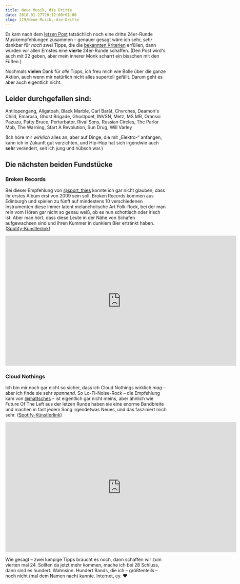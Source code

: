 ```yaml
---
title: Neue Musik, die Dritte
date: 2018-01-27T20:12:00+01:00
slug: 119/Neue-Musik,-die-Dritte
---
```


Es kam nach dem [letzen Post](/archiv/118/Mehr-neue-Musik.html) tatsächlich noch eine dritte 24er-Runde Musikempfehlungen zusammen – genauer gesagt wäre ich sehr, _sehr_ dankbar für _noch_ zwei Tipps, die die [bekannten Kriterien](https://twitter.com/yellowled/status/948272373329027073) erfüllen, dann würden wir allen Ernstes eine **vierte** 24er-Runde schaffen. (Den Post wird's auch mit 22 geben, aber mein innerer Monk scharrt ein bisschen mit den Füßen.)

Nochmals **vielen** Dank für _alle_ Tipps, ich freu mich wie Bolle über die ganze Aktion, auch wenn mir natürlich nicht alles supertoll gefällt. Darum geht es aber auch eigentlich nicht.

## Leider durchgefallen sind:

Antilopengang, Aligatoah, Black Marble, Carl Barât, Chvrches, Deamon's Child, Emarosa, Ghost Brigade, Ghostpoet, INVSN, Metz, MS MR, Oranssi Pazuzu, Patty Bruce, Perturbator, Rival Sons, Russian Circles, The Parlor Mob, The Warning, Start A Revolution, Sun Drug, Will Varley

(Ich höre mir _wirklich_ alles an, aber auf Dinge, die mit „Elektro-“ anfangen, kann ich in Zukunft gut verzichten, und Hip-Hop hat sich irgendwie auch **sehr** verändert, seit ich jung und hübsch war.)

## Die nächsten beiden Fundstücke

### Broken Records

Bei dieser Empfehlung von [@sport_thies](https://twitter.com/sport_thies) konnte ich gar nicht glauben, dass ihr erstes Album erst von 2009 sein soll. Broken Records kommen aus Edinburgh und spielen zu fünft auf mindestens 10 verschiedenen Instrumenten diese immer latent melancholische Art Folk-Rock, bei der man rein vom Hören gar nicht so genau weiß, ob es nun schottisch oder irisch ist. Aber man hört, dass diese Leute in der Nähe von Schafen aufgewachsen sind und ihren Kummer in dunklem Bier ertränkt haben. ([Spotify-Künstlerlink](https://open.spotify.com/artist/4U2j9OHOosv3AagxMB9nR0?si=nMdVkL08Tl2pSwpTU_2z4w))

<iframe class="youtube-embed" width="720" height="405" src="https://www.youtube-nocookie.com/embed/ECfQkgvuzbU?rel=0" frameborder="0" allow="autoplay; encrypted-media" allowfullscreen></iframe>

### Cloud Nothings

Ich bin mir noch gar nicht so sicher, dass ich Cloud Nothings wirklich _mag_ – aber ich finde sie sehr _spannend_. So Lo-Fi-Noise-Rock – die Empfehlung kam von [@mattsches](https://twitter.com/mattsches) – ist eigentlich gar nicht meins, aber ähnlich wie Future Of The Left aus der letzen Runde haben sie eine enorme Bandbreite und machen in fast jedem Song irgendetwas Neues, und das fasziniert mich sehr. ([Spotify-Künstlerlink](https://open.spotify.com/artist/6rnbB5fuUuCSsspvFsxIpT?si=omQ99tgYS_Ofv3uALTNTyQ))

<iframe class="youtube-embed" width="720" height="405" src="https://www.youtube-nocookie.com/embed/JIitQNXVgb8?rel=0" frameborder="0" allow="autoplay; encrypted-media" allowfullscreen></iframe>

Wie gesagt – zwei lumpige Tipps braucht es noch, dann schaffen wir zum vierten mal 24. Sollten da jetzt mehr kommen, mache ich bei 28 Schluss, dann sind es hundert. Wahnsinn. Hundert Bands, die ich – größtenteils – noch nicht (mal dem Namen nach) kannte. Internet, ey. ♥
